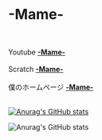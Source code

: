 <br>
<h1>-Mame-</h1>
<br>

Youtube
<strong><a href="https://www.youtube.com/channel/UCMavyFcgUqIbaXa59P1BrdA">-Mame-</a></strong><br></br>
Scratch
<strong><a href="https://scratch.mit.edu/users/xX-_-Mame-_-Xx/">-Mame-</a></strong><br></br>
僕のホームページ
<strong><a href="https://xx-mame-xx.github.io/">-Mame-</a></strong>
<br><br>

[![Anurag's GitHub stats](https://github-readme-stats.vercel.app/api?username=xX-Mame-Xx)](https://github.com/anuraghazra/github-readme-stats)

![Anurag's GitHub stats](https://github-readme-stats.vercel.app/api?username=xX-MameXx&show_icons=true&theme=transparent)
